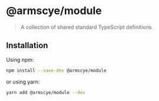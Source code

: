 # @armscye/module

> A collection of shared standard TypeScript definitions.

## Installation

Using npm:

```sh
npm install --save-dev @armscye/module
```

or using yarn:

```sh
yarn add @armscye/module --dev
```
